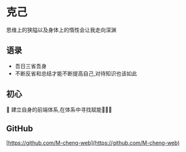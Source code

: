 # 克己
思维上的狭隘以及身体上的惰性会让我走向深渊

## 语录
+ 吾日三省吾身
+ 不断反省和总结才能不断提高自己,对待知识也该如此

## 初心
:cactus: 建立自身的前端体系,在体系中寻找赋能:rocket::rocket::rocket:

## GitHub
[https://github.com/M-cheng-web](https://github.com/M-cheng-web)